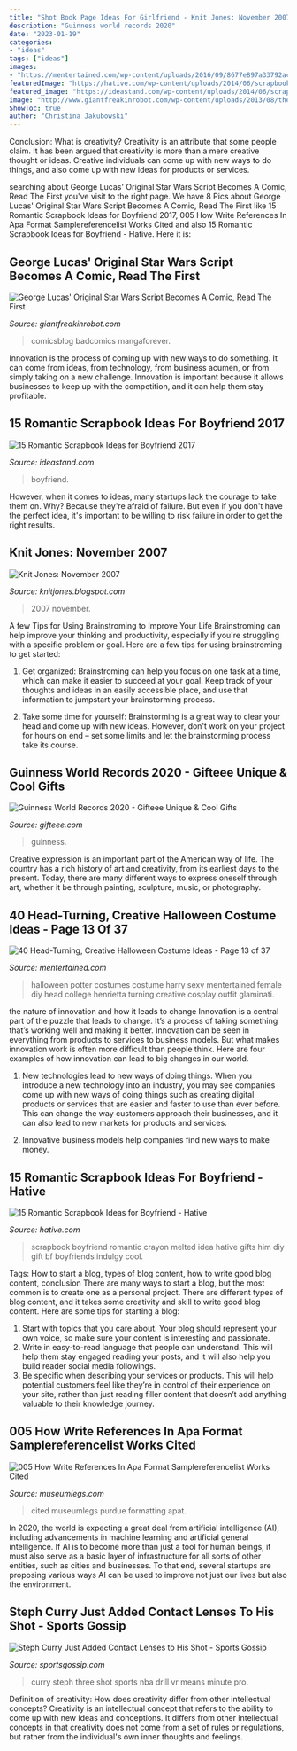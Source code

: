 ```yaml
---
title: "Shot Book Page Ideas For Girlfriend - Knit Jones: November 2007"
description: "Guinness world records 2020"
date: "2023-01-19"
categories:
- "ideas"
tags: ["ideas"]
images:
- "https://mentertained.com/wp-content/uploads/2016/09/8677e897a33792acbe4e9c9ba33d3b3a.jpg"
featuredImage: "https://hative.com/wp-content/uploads/2014/06/scrapbook-ideas-for-boyfriend/5-scrapbook-ideas-for-boyfriend.jpg"
featured_image: "https://ideastand.com/wp-content/uploads/2014/06/scrapbook-ideas-for-boyfriend/3-scrapbook-ideas-for-boyfriend.jpg"
image: "http://www.giantfreakinrobot.com/wp-content/uploads/2013/08/the-star-wars-page-5.jpg"
ShowToc: true
author: "Christina Jakubowski"
---
```



Conclusion: What is creativity?
Creativity is an attribute that some people claim. It has been argued that creativity is more than a mere creative thought or ideas. Creative individuals can come up with new ways to do things, and also come up with new ideas for products or services.

	

		
searching about George Lucas&#039; Original Star Wars Script Becomes A Comic, Read The First you've visit to the right page. We have 8 Pics about George Lucas&#039; Original Star Wars Script Becomes A Comic, Read The First like 15 Romantic Scrapbook Ideas for Boyfriend 2017, 005 How Write References In Apa Format Samplereferencelist Works Cited and also 15 Romantic Scrapbook Ideas for Boyfriend - Hative. Here it is:
		
    
## George Lucas&#039; Original Star Wars Script Becomes A Comic, Read The First

<img loading=lazy src="http://www.giantfreakinrobot.com/wp-content/uploads/2013/08/the-star-wars-page-5.jpg" onerror="this.onerror=null;this.src='https://tse1.mm.bing.net/th?id=OIP.gIsB7bLQRlfTlfysIdzNBQHaLY&amp;pid=15.1';" alt="George Lucas&#039; Original Star Wars Script Becomes A Comic, Read The First">

_Source: giantfreakinrobot.com_

>comicsblog badcomics mangaforever. 

	

Innovation is the process of coming up with new ways to do something. It can come from ideas, from technology, from business acumen, or from simply taking on a new challenge. Innovation is important because it allows businesses to keep up with the competition, and it can help them stay profitable.

    
## 15 Romantic Scrapbook Ideas For Boyfriend 2017

<img loading=lazy src="https://ideastand.com/wp-content/uploads/2014/06/scrapbook-ideas-for-boyfriend/3-scrapbook-ideas-for-boyfriend.jpg" onerror="this.onerror=null;this.src='https://tse4.mm.bing.net/th?id=OIP.IFKQwtreC_5f5OAKfwfc8gHaFh&amp;pid=15.1';" alt="15 Romantic Scrapbook Ideas for Boyfriend 2017">

_Source: ideastand.com_

>boyfriend. 

	

However, when it comes to ideas, many startups lack the courage to take them on. Why? Because they're afraid of failure. But even if you don't have the perfect idea, it's important to be willing to risk failure in order to get the right results.

    
## Knit Jones: November 2007

<img loading=lazy src="http://bp1.blogger.com/_X5gvFBIH7fo/R0Istri7meI/AAAAAAAAAI8/cJe0Wlw1iWU/s320/IMG_0685.JPG" onerror="this.onerror=null;this.src='https://tse1.mm.bing.net/th?id=OIP.iN1vwicqlht1fK9gX7iqmAAAAA&amp;pid=15.1';" alt="Knit Jones: November 2007">

_Source: knitjones.blogspot.com_

>2007 november. 

	

A few Tips for Using Brainstroming to Improve Your Life
Brainstroming can help improve your thinking and productivity, especially if you're struggling with a specific problem or goal. Here are a few tips for using brainstroming to get started: 
1. Get organized: Brainstroming can help you focus on one task at a time, which can make it easier to succeed at your goal. Keep track of your thoughts and ideas in an easily accessible place, and use that information to jumpstart your brainstorming process. 

2. Take some time for yourself: Brainstorming is a great way to clear your head and come up with new ideas. However, don't work on your project for hours on end – set some limits and let the brainstorming process take its course. 


    
## Guinness World Records 2020 - Gifteee Unique &amp; Cool Gifts

<img loading=lazy src="http://cdn.shopify.com/s/files/1/2669/0262/products/A1WStuvOJ_2BL_1200x1200.jpg?v=1574098714" onerror="this.onerror=null;this.src='https://tse3.mm.bing.net/th?id=OIP.O-hrUcQJeCv7ypivzrMBYAHaE_&amp;pid=15.1';" alt="Guinness World Records 2020 - Gifteee Unique &amp; Cool Gifts">

_Source: gifteee.com_

>guinness. 

	

Creative expression is an important part of the American way of life. The country has a rich history of art and creativity, from its earliest days to the present. Today, there are many different ways to express oneself through art, whether it be through painting, sculpture, music, or photography.

    
## 40 Head-Turning, Creative Halloween Costume Ideas - Page 13 Of 37

<img loading=lazy src="https://mentertained.com/wp-content/uploads/2016/09/8677e897a33792acbe4e9c9ba33d3b3a.jpg" onerror="this.onerror=null;this.src='https://tse1.mm.bing.net/th?id=OIP.tUwvL_I7llplhaaT1dMFQwHaLG&amp;pid=15.1';" alt="40 Head-Turning, Creative Halloween Costume Ideas - Page 13 of 37">

_Source: mentertained.com_

>halloween potter costumes costume harry sexy mentertained female diy head college henrietta turning creative cosplay outfit glaminati. 

	

the nature of innovation and how it leads to change
Innovation is a central part of the puzzle that leads to change. It’s a process of taking something that’s working well and making it better. Innovation can be seen in everything from products to services to business models. But what makes innovation work is often more difficult than people think. Here are four examples of how innovation can lead to big changes in our world.
1) New technologies lead to new ways of doing things. When you introduce a new technology into an industry, you may see companies come up with new ways of doing things such as creating digital products or services that are easier and faster to use than ever before. This can change the way customers approach their businesses, and it can also lead to new markets for products and services.

2) Innovative business models help companies find new ways to make money.

    
## 15 Romantic Scrapbook Ideas For Boyfriend - Hative

<img loading=lazy src="https://hative.com/wp-content/uploads/2014/06/scrapbook-ideas-for-boyfriend/5-scrapbook-ideas-for-boyfriend.jpg" onerror="this.onerror=null;this.src='https://tse1.mm.bing.net/th?id=OIP.5VltJR7nV7vqdrcWeR14ogHaHa&amp;pid=15.1';" alt="15 Romantic Scrapbook Ideas for Boyfriend - Hative">

_Source: hative.com_

>scrapbook boyfriend romantic crayon melted idea hative gifts him diy gift bf boyfriends indulgy cool. 

	

Tags: How to start a blog, types of blog content, how to write good blog content, conclusion
There are many ways to start a blog, but the most common is to create one as a personal project. There are different types of blog content, and it takes some creativity and skill to write good blog content. Here are some tips for starting a blog:
1. Start with topics that you care about. Your blog should represent your own voice, so make sure your content is interesting and passionate.
2. Write in easy-to-read language that people can understand. This will help them stay engaged reading your posts, and it will also help you build reader social media followings.
3. Be specific when describing your services or products. This will help potential customers feel like they’re in control of their experience on your site, rather than just reading filler content that doesn’t add anything valuable to their knowledge journey. 

    
## 005 How Write References In Apa Format Samplereferencelist Works Cited

<img loading=lazy src="https://www.museumlegs.com/g/011-apa-format-works-cited-page-page-9-research-960x1280.png" onerror="this.onerror=null;this.src='https://tse3.mm.bing.net/th?id=OIP.iuxDMT13u37OakL7ivqP3gHaJ4&amp;pid=15.1';" alt="005 How Write References In Apa Format Samplereferencelist Works Cited">

_Source: museumlegs.com_

>cited museumlegs purdue formatting apat. 

	

In 2020, the world is expecting a great deal from artificial intelligence (AI), including advancements in machine learning and artificial general intelligence. If AI is to become more than just a tool for human beings, it must also serve as a basic layer of infrastructure for all sorts of other entities, such as cities and businesses. To that end, several startups are proposing various ways AI can be used to improve not just our lives but also the environment.

    
## Steph Curry Just Added Contact Lenses To His Shot - Sports Gossip

<img loading=lazy src="https://i1.wp.com/www.sportsgossip.com/wp-content/uploads/2019/04/currygogglesblue.jpg?fit=1920%2C1080&amp;ssl=1" onerror="this.onerror=null;this.src='https://tse2.mm.bing.net/th?id=OIP.3yS5E2phV1QyD8KGtUkC-wHaEK&amp;pid=15.1';" alt="Steph Curry Just Added Contact Lenses to His Shot - Sports Gossip">

_Source: sportsgossip.com_

>curry steph three shot sports nba drill vr means minute pro. 

	

Definition of creativity: How does creativity differ from other intellectual concepts?
Creativity is an intellectual concept that refers to the ability to come up with new ideas and conceptions. It differs from other intellectual concepts in that creativity does not come from a set of rules or regulations, but rather from the individual's own inner thoughts and feelings.

